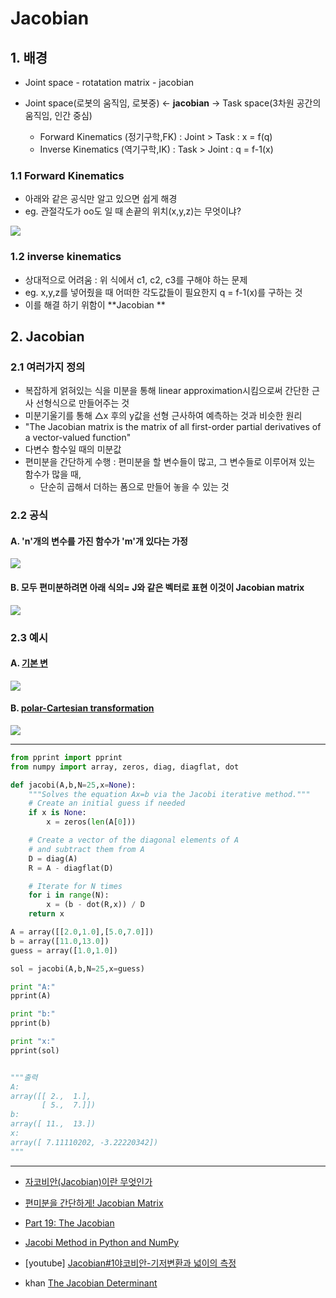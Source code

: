 # Jacobian 

## 1. 배경 

- Joint space - rotatation matrix - jacobian 

- Joint space(로봇의 움직임, 로봇중) \<\- **jacobian** \-\> Task space(3차원 공간의 움직임, 인간 중심)

    - Forward Kinematics (정기구학,FK) : Joint > Task  : x = f(q)
    - Inverse Kinematics (역기구학,IK) : Task > Joint  : q = f-1(x)
    

    
### 1.1 Forward Kinematics
- 아래와 같은 공식만 알고 있으면 쉽게 해경 
- eg. 관절각도가 oo도 일 때 손끝의 위치(x,y,z)는 무엇이냐?
    

![](http://1.bp.blogspot.com/-Q6mQjXXuSZg/UqgB7LK6r6I/AAAAAAAACFU/7yX_fFcz8b8/s400/daum_equation_1386742162854.png)



### 1.2 inverse kinematics
- 상대적으로 어려움 : 위 식에서 c1, c2, c3를 구해야 하는 문제 
- eg.  x,y,z를 넣어줬을 때 어떠한 각도값들이 필요한지 q = f-1(x)를 구하는 것
- 이를 해결 하기 위함이 **Jacobian ** 

## 2. Jacobian

### 2.1 여러가지 정의 

- 복잡하게 얽혀있는 식을 미분을 통해 linear approximation시킴으로써 간단한 근사 선형식으로 만들어주는 것
- 미분기울기를 통해 △x 후의 y값을 선형 근사하여 예측하는 것과 비슷한 원리
- "The Jacobian matrix is the matrix of all first-order partial derivatives of a vector-valued function" 
- 다변수 함수일 때의 미분값
- 편미분을 간단하게 수행 : 편미분을 할 변수들이 많고, 그 변수들로 이루어져 있는 함수가 많을 때, 
    - 단순히 곱해서 더하는 폼으로 만들어 놓을 수 있는 것

### 2.2 공식 

####  A.  'n'개의 변수를 가진 함수가 'm'개 있다는 가정

![](https://postfiles.pstatic.net/20140512_105/jinohpark79_1399895378163qBl6n_GIF/jacobian1.GIF?type=w2)


#### B. 모두 편미분하려면 아래 식의=  J와 같은 벡터로 표현 이것이 Jacobian matrix 


![](https://postfiles.pstatic.net/20140512_15/jinohpark79_1399895493407FS5R1_GIF/jacobian2.GIF?type=w2)


### 2.3 예시 

#### A. [기본 변](https://en.wikipedia.org/wiki/Jacobian_matrix_and_determinant)


![](https://i.stack.imgur.com/6RBkW.png)

#### B. [polar-Cartesian transformation](https://en.wikipedia.org/wiki/Jacobian_matrix_and_determinant)


![](https://i.imgur.com/btvwfM9.png)



---

```python 
from pprint import pprint
from numpy import array, zeros, diag, diagflat, dot

def jacobi(A,b,N=25,x=None):
    """Solves the equation Ax=b via the Jacobi iterative method."""
    # Create an initial guess if needed                                                                                                                                                            
    if x is None:
        x = zeros(len(A[0]))

    # Create a vector of the diagonal elements of A                                                                                                                                                
    # and subtract them from A                                                                                                                                                                     
    D = diag(A)
    R = A - diagflat(D)

    # Iterate for N times                                                                                                                                                                          
    for i in range(N):
        x = (b - dot(R,x)) / D
    return x

A = array([[2.0,1.0],[5.0,7.0]])
b = array([11.0,13.0])
guess = array([1.0,1.0])

sol = jacobi(A,b,N=25,x=guess)

print "A:"
pprint(A)

print "b:"
pprint(b)

print "x:"
pprint(sol)


"""출력 
A:
array([[ 2.,  1.],
       [ 5.,  7.]])
b:
array([ 11.,  13.])
x:
array([ 7.11110202, -3.22220342])
"""
```


---

- [자코비안(Jacobian)이란 무엇인가](http://t-robotics.blogspot.com/2013/12/jacobian.html)

- [편미분을 간단하게! Jacobian Matrix](https://blog.naver.com/jinohpark79/110190680093)

- [Part 19: The Jacobian](https://home.wlu.edu/~levys/kalman_tutorial/kalman_19.html)

- [Jacobi Method in Python and NumPy](https://www.quantstart.com/articles/Jacobi-Method-in-Python-and-NumPy)

- [youtube] [Jacobian#1야코비안-기저변환과 넓이의 측정](https://www.youtube.com/watch?v=kzKQUVNEPhc&list=PL0q7DjoZohFuMRNxE9nvU16nx607cRGxI) 

- khan [The Jacobian Determinant](https://www.youtube.com/watch?v=p46QWyHQE6M)